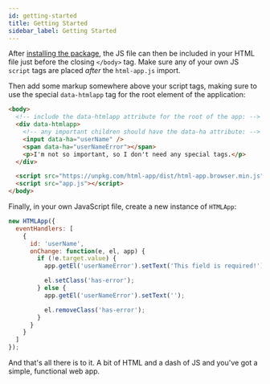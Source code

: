 ```yaml
---
id: getting-started
title: Getting Started
sidebar_label: Getting Started
---
```


After [installing the package](installation.md), the JS file can then be included in
your HTML file just before the closing `</body>` tag. Make sure any of your own JS
`script` tags are placed *after* the `html-app.js` import.

Then add some markup somewhere above your script tags, making sure to use the special
`data-htmlapp` tag for the root element of the application:

```html
<body>
  <!-- include the data-htmlapp attribute for the root of the app: -->
  <div data-htmlapp>
    <!-- any important children should have the data-ha attribute: -->
    <input data-ha="userName" />
    <span data-ha="userNameError"></span>
    <p>I'm not so important, so I don't need any special tags.</p>
  </div>

  <script src="https://unpkg.com/html-app/dist/html-app.browser.min.js"></script>
  <script src="app.js"></script>
</body>
```

Finally, in your own JavaScript file, create a new instance of `HTMLApp`:

```js
new HTMLApp({
  eventHandlers: [
    {
      id: 'userName',
      onChange: function(e, el, app) {
        if (!e.target.value) {
          app.getEl('userNameError').setText('This field is required!');

          el.setClass('has-error');
        } else {
          app.getEl('userNameError').setText('');

          el.removeClass('has-error');
        }
      }
    }
  ]
});
```

And that's all there is to it. A bit of HTML and a dash of JS and you've got a
simple, functional web app.
